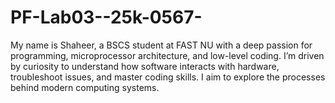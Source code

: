 # PF-Lab03--25k-0567-
My name is Shaheer, a BSCS student at FAST NU with a deep passion for programming, microprocessor architecture, and low-level coding. I’m driven by curiosity to understand how software interacts with hardware, troubleshoot issues, and master coding skills. I aim to explore the processes behind modern computing systems.
